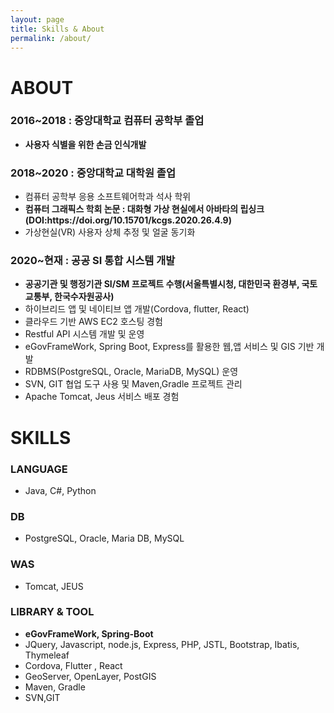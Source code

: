 ```yaml
---
layout: page
title: Skills & About
permalink: /about/
---
```


<h1>ABOUT</h1>

<h3>2016~2018 : 중앙대학교 컴퓨터 공학부 졸업</h3>
<ul>
           <li><strong>사용자 식별을 위한 손금 인식개발</strong></li>
</ul>
<h3>2018~2020 : 중앙대학교 대학원 졸업</h3>
<ul>
            <li>컴퓨터 공학부 응용 소프트웨어학과 석사 학위</li>
            <li><strong>컴퓨터 그래픽스 학회 논문 : 대화형 가상 현실에서 아바타의 립싱크(DOI:https://doi.org/10.15701/kcgs.2020.26.4.9)</strong></li>
            <li>가상현실(VR) 사용자 상체 추정 및 얼굴 동기화</li>
</ul>
<h3>2020~현재 : 공공 SI 통합 시스템 개발</h3>
<ul>
            <li><strong>공공기관 및 행정기관 SI/SM 프로젝트 수행(서울특별시청, 대한민국 환경부, 국토교통부, 한국수자원공사) </strong></li>
        <li>하이브리드 앱 및 네이티브 앱 개발(Cordova, flutter, React)</li>
<li>클라우드 기반 AWS EC2 호스팅 경험</li>
<li>Restful API 시스템 개발 및 운영</li>
<li>eGovFrameWork, Spring Boot, Express를 활용한 웹,앱 서비스 및 GIS 기반 개발</li>
<li>RDBMS(PostgreSQL, Oracle, MariaDB, MySQL) 운영	</li>
<li>SVN, GIT 협업 도구 사용 및 Maven,Gradle 프로젝트 관리</li>
<li>Apache Tomcat, Jeus 서비스 배포 경험</li>
           
</ul>

<h1>SKILLS</h1>

<h3>LANGUAGE</h3> 
<ul> 
<li>Java, C#, Python</li>
</ul>
<h3>DB</h3>  
<ul>
<li>PostgreSQL, Oracle, Maria DB, MySQL</li>
</ul>
<h3>WAS</h3> 
<ul>
 <li>Tomcat, JEUS</li>
</ul>  
<h3>LIBRARY & TOOL</h3>
<ul>  
<li><strong>eGovFrameWork, Spring-Boot</strong></li>
<li>JQuery, Javascript, node.js, Express, PHP, JSTL, Bootstrap, Ibatis, Thymeleaf</li>
<li>Cordova, Flutter , React</li>
<li>GeoServer, OpenLayer, PostGIS</li> 
<li>Maven, Gradle</li> 
<li>SVN,GIT</li>
</ul>
   



          




<!--
Sleek is a modern Jekyll theme focused on speed performance & SEO best practices. You can find out more info about customizing your Jekyll theme, as well as basic Jekyll usage documentation at [jekyllrb.com](http://jekyllrb.com/) or simply read the guide on how to [get started](/getting-started)

You can find the source code for the Jekyll new theme at:
[sleek](https://github.com/janczizikow/sleek)

You can find the source code for Jekyll at
[jekyll](https://github.com/jekyll/jekyll)
-->